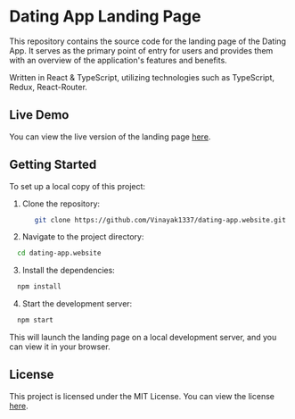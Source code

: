 # Dating App Landing Page

This repository contains the source code for the landing page of the Dating App. It serves as the primary point of entry for users and provides them with an overview of the application's features and benefits.

Written in React & TypeScript, utilizing technologies such as TypeScript, Redux, React-Router.

## Live Demo

You can view the live version of the landing page [here](https://dating-app-landing.netlify.app).

## Getting Started

To set up a local copy of this project:

1. Clone the repository:
   ```bash
      git clone https://github.com/Vinayak1337/dating-app.website.git
   ```

2. Navigate to the project directory:
  ```bash
    cd dating-app.website
  ```

3. Install the dependencies:
  ```bash
    npm install
  ```

4. Start the development server:
  ```bash
    npm start
  ```

This will launch the landing page on a local development server, and you can view it in your browser.

## License

This project is licensed under the MIT License. You can view the license [here](https://github.com/Vinayak1337/dating-app.website/blob/master/LICENSE).
